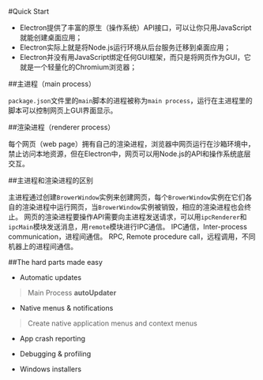 #Quick Start

* Electron提供了丰富的原生（操作系统）API接口，可以让你只用JavaScript就能创建桌面应用；
* Electron实际上就是将Node.js运行环境从后台服务迁移到桌面应用；
* Electron并没有用JavaScript绑定任何GUI框架，而只是将网页作为GUI，它就是一个轻量化的Chromium浏览器；

##主进程（main process）

`package.json`文件里的`main`脚本的进程被称为`main process`，运行在主进程里的脚本可以控制网页上GUI界面显示。

##渲染进程（renderer process）

每个网页（web page）拥有自己的渲染进程，浏览器中网页运行在沙箱环境中，禁止访问本地资源，但在Electron中，网页可以用Node.js的API和操作系统底层交互。

##主进程和渲染进程的区别

主进程通过创建`BrowerWindow`实例来创建网页，每个`BrowerWindow`实例在它们各自的渲染进程中运行网页，当`BrowerWindow`实例被销毁，相应的渲染进程也会终止。
网页的渲染进程要操作API需要向主进程发送请求，可以用`ipcRenderer`和`ipcMain`模块发送消息，用`remote`模块进行IPC通信。
IPC通信，Inter-process communication，进程间通信。
RPC, Remote procedure call，远程调用，不同机器上的进程间通信。

##The hard parts made easy

* Automatic updates
>Main Process
**autoUpdater**

* Native menus & notifications
>Create native application menus and context menus

* App crash reporting

* Debugging & profiling

* Windows installers
